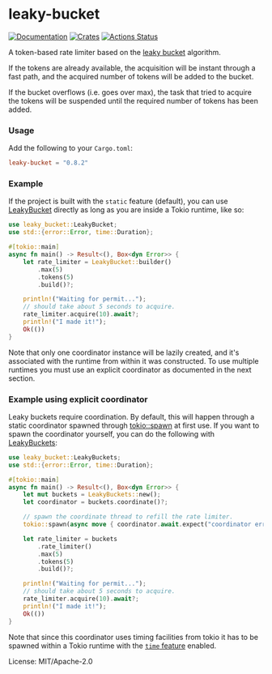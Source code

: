 # leaky-bucket

[![Documentation](https://docs.rs/leaky-bucket/badge.svg)](https://docs.rs/leaky-bucket)
[![Crates](https://img.shields.io/crates/v/leaky-bucket.svg)](https://crates.io/crates/leaky-bucket)
[![Actions Status](https://github.com/udoprog/leaky-bucket/workflows/Rust/badge.svg)](https://github.com/udoprog/leaky-bucket/actions)

A token-based rate limiter based on the [leaky bucket] algorithm.

If the tokens are already available, the acquisition will be instant through
a fast path, and the acquired number of tokens will be added to the bucket.

If the bucket overflows (i.e. goes over max), the task that tried to acquire
the tokens will be suspended until the required number of tokens has been
added.

### Usage

Add the following to your `Cargo.toml`:

```toml
leaky-bucket = "0.8.2"
```

### Example

If the project is built with the `static` feature (default), you can use
[LeakyBucket] directly as long as you are inside a Tokio runtime, like so:

```rust
use leaky_bucket::LeakyBucket;
use std::{error::Error, time::Duration};

#[tokio::main]
async fn main() -> Result<(), Box<dyn Error>> {
    let rate_limiter = LeakyBucket::builder()
        .max(5)
        .tokens(5)
        .build()?;

    println!("Waiting for permit...");
    // should take about 5 seconds to acquire.
    rate_limiter.acquire(10).await?;
    println!("I made it!");
    Ok(())
}
```

Note that only one coordinator instance will be lazily created, and it's
associated with the runtime from within it was constructed. To use multiple
runtimes you must use an explicit coordinator as documented in the next
section.

### Example using explicit coordinator

Leaky buckets require coordination. By default, this will happen through a
static coordinator spawned through [tokio::spawn] at first use. If you want
to spawn the coordinator yourself, you can do the following with
[LeakyBuckets]:

```rust
use leaky_bucket::LeakyBuckets;
use std::{error::Error, time::Duration};

#[tokio::main]
async fn main() -> Result<(), Box<dyn Error>> {
    let mut buckets = LeakyBuckets::new();
    let coordinator = buckets.coordinate()?;

    // spawn the coordinate thread to refill the rate limiter.
    tokio::spawn(async move { coordinator.await.expect("coordinator errored") });

    let rate_limiter = buckets
        .rate_limiter()
        .max(5)
        .tokens(5)
        .build()?;

    println!("Waiting for permit...");
    // should take about 5 seconds to acquire.
    rate_limiter.acquire(10).await?;
    println!("I made it!");
    Ok(())
}
```

Note that since this coordinator uses timing facilities from tokio it has to
be spawned within a Tokio runtime with the [`time` feature] enabled.

[leaky bucket]: https://en.wikipedia.org/wiki/Leaky_bucket
[tokio::spawn]: https://docs.rs/tokio/0/tokio/fn.spawn.html
[LeakyBucket]: https://docs.rs/leaky-bucket/0/leaky_bucket/struct.LeakyBucket.html
[LeakyBuckets]: https://docs.rs/leaky-bucket/0/leaky_bucket/struct.LeakyBuckets.html
[`time` feature]: https://docs.rs/tokio/0.2.22/tokio/#feature-flags

License: MIT/Apache-2.0
